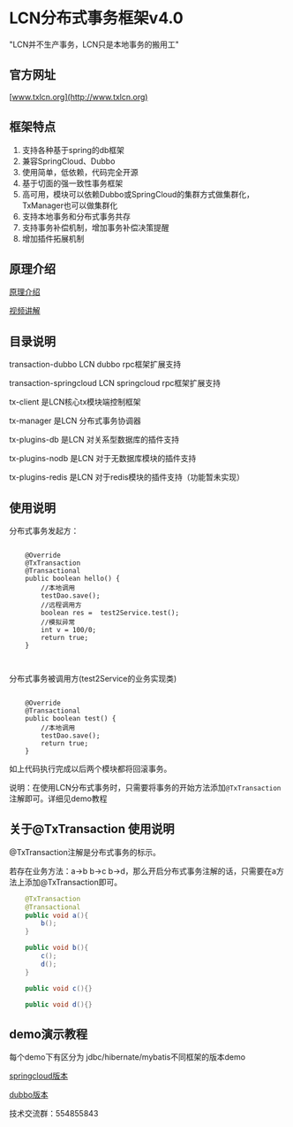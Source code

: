 # LCN分布式事务框架v4.0

  "LCN并不生产事务，LCN只是本地事务的搬用工"

## 官方网址

[www.txlcn.org](http://www.txlcn.org)


## 框架特点

1. 支持各种基于spring的db框架
2. 兼容SpringCloud、Dubbo
3. 使用简单，低依赖，代码完全开源
4. 基于切面的强一致性事务框架
5. 高可用，模块可以依赖Dubbo或SpringCloud的集群方式做集群化，TxManager也可以做集群化
6. 支持本地事务和分布式事务共存
7. 支持事务补偿机制，增加事务补偿决策提醒
8. 增加插件拓展机制


## 原理介绍

[原理介绍](https://github.com/codingapi/tx-lcn/wiki)

[视频讲解](http://www.txlcn.org/v4/index.html)


## 目录说明

transaction-dubbo LCN dubbo rpc框架扩展支持

transaction-springcloud LCN springcloud rpc框架扩展支持

tx-client 是LCN核心tx模块端控制框架

tx-manager 是LCN 分布式事务协调器

tx-plugins-db 是LCN 对关系型数据库的插件支持

tx-plugins-nodb 是LCN 对于无数据库模块的插件支持

tx-plugins-redis 是LCN 对于redis模块的插件支持（功能暂未实现）


## 使用说明

分布式事务发起方：

```

    @Override
    @TxTransaction
    @Transactional
    public boolean hello() {
        //本地调用
        testDao.save();
        //远程调用方
        boolean res =  test2Service.test();
        //模拟异常
        int v = 100/0;
        return true;
    }
    
    
```

分布式事务被调用方(test2Service的业务实现类)
```

    @Override
    @Transactional
    public boolean test() {
        //本地调用
        testDao.save();
        return true;
    }

```

如上代码执行完成以后两个模块都将回滚事务。

说明：在使用LCN分布式事务时，只需要将事务的开始方法添加`@TxTransaction`注解即可。详细见demo教程

## 关于@TxTransaction 使用说明

  @TxTransaction注解是分布式事务的标示。
  
  若存在业务方法：a->b b->c b->d，那么开启分布式事务注解的话，只需要在a方法上添加@TxTransaction即可。
  
```java
    @TxTransaction
    @Transactional
    public void a(){
        b();
    }

    public void b(){
        c();
        d();
    }

    public void c(){}

    public void d(){}
```

## demo演示教程

每个demo下有区分为 jdbc/hibernate/mybatis不同框架的版本demo

[springcloud版本](https://github.com/codingapi/springcloud-lcn-demo)

[dubbo版本](https://github.com/codingapi/dubbo-lcn-demo)


技术交流群：554855843
